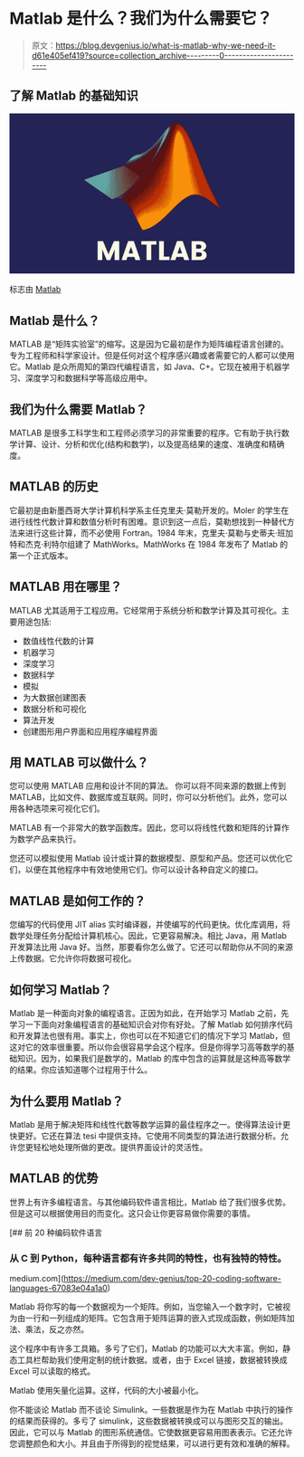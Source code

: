 # Matlab 是什么？我们为什么需要它？

> 原文：<https://blog.devgenius.io/what-is-matlab-why-we-need-it-d61e405ef419?source=collection_archive---------0----------------------->

## 了解 Matlab 的基础知识

![](img/3ff0c80a705e6e18e0f8e47b028357b3.png)

标志由 [Matlab](https://www.mathworks.com/)

## Matlab 是什么？

MATLAB 是“矩阵实验室”的缩写。这是因为它最初是作为矩阵编程语言创建的。专为工程师和科学家设计。但是任何对这个程序感兴趣或者需要它的人都可以使用它。Matlab 是众所周知的第四代编程语言，如 Java、C+。它现在被用于机器学习、深度学习和数据科学等高级应用中。

## 我们为什么需要 Matlab？

MATLAB 是很多工科学生和工程师必须学习的非常重要的程序。它有助于执行数学计算、设计、分析和优化(结构和数学)，以及提高结果的速度、准确度和精确度。

## MATLAB 的历史

它最初是由新墨西哥大学计算机科学系主任克里夫·莫勒开发的。Moler 的学生在进行线性代数计算和数值分析时有困难。意识到这一点后，莫勒想找到一种替代方法来进行这些计算，而不必使用 Fortran。1984 年末，克里夫·莫勒与史蒂夫·班加特和杰克·利特尔组建了 MathWorks。MathWorks 在 1984 年发布了 Matlab 的第一个正式版本。

## MATLAB 用在哪里？

MATLAB 尤其适用于工程应用。它经常用于系统分析和数学计算及其可视化。主要用途包括:

*   数值线性代数的计算
*   机器学习
*   深度学习
*   数据科学
*   模拟
*   为大数据创建图表
*   数据分析和可视化
*   算法开发
*   创建图形用户界面和应用程序编程界面

## 用 MATLAB 可以做什么？

您可以使用 MATLAB 应用和设计不同的算法。
你可以将不同来源的数据上传到 MATLAB，比如文件、数据库或互联网。同时，你可以分析他们。此外，您可以用各种选项来可视化它们。

MATLAB 有一个非常大的数学函数库。因此，您可以将线性代数和矩阵的计算作为数学产品来执行。

您还可以模拟使用 Matlab 设计或计算的数据模型、原型和产品。您还可以优化它们，以便在其他程序中有效地使用它们。你可以设计各种自定义的接口。

## MATLAB 是如何工作的？

您编写的代码使用 JIT alias 实时编译器，并使编写的代码更快。优化库调用，将数学处理任务分配给计算机核心。因此，它更容易解决。相比 Java，用 Matlab 开发算法比用 Java 好。当然，那要看你怎么做了。它还可以帮助你从不同的来源上传数据。它允许你将数据可视化。

## 如何学习 Matlab？

Matlab 是一种面向对象的编程语言。正因为如此，在开始学习 Matlab 之前，先学习一下面向对象编程语言的基础知识会对你有好处。了解 Matlab 如何排序代码和开发算法也很有用。事实上，你也可以在不知道它们的情况下学习 Matlab，但这对它的效率很重要。所以你会很容易学会这个程序。但是你得学习高等数学的基础知识。因为，如果我们是数学的，Matlab 的库中包含的运算就是这种高等数学的结果。你应该知道哪个过程用于什么。

## 为什么要用 Matlab？

Matlab 是用于解决矩阵和线性代数等数学运算的最佳程序之一。使得算法设计更快更好。它还在算法 tesi 中提供支持。它使用不同类型的算法进行数据分析。允许您更轻松地处理所做的更改。提供界面设计的灵活性。

## MATLAB 的优势

世界上有许多编程语言。与其他编码软件语言相比，Matlab 给了我们很多优势。但是这可以根据使用目的而变化。这只会让你更容易做你需要的事情。

[](https://medium.com/dev-genius/top-20-coding-software-languages-67083e04a1a0) [## 前 20 种编码软件语言

### 从 C 到 Python，每种语言都有许多共同的特性，也有独特的特性。

medium.com](https://medium.com/dev-genius/top-20-coding-software-languages-67083e04a1a0) 

Matlab 将你写的每一个数据视为一个矩阵。例如，当您输入一个数字时，它被视为由一行和一列组成的矩阵。它包含用于矩阵运算的嵌入式现成函数，例如矩阵加法、乘法，反之亦然。

这个程序中有许多工具箱。多亏了它们，Matlab 的功能可以大大丰富。例如，静态工具栏帮助我们使用定制的统计数据。或者，由于 Excel 链接，数据被转换成 Excel 可以读取的格式。

Matlab 使用矢量化运算。这样，代码的大小被最小化。

你不能谈论 Matlab 而不谈论 Simulink。一些数据是作为在 Matlab 中执行的操作的结果而获得的。多亏了 simulink，这些数据被转换成可以与图形交互的输出。因此，它可以与 Matlab 的图形系统通信。它使数据更容易用图表表示。它还允许您调整颜色和大小。并且由于所得到的视觉结果，可以进行更有效和准确的解释。